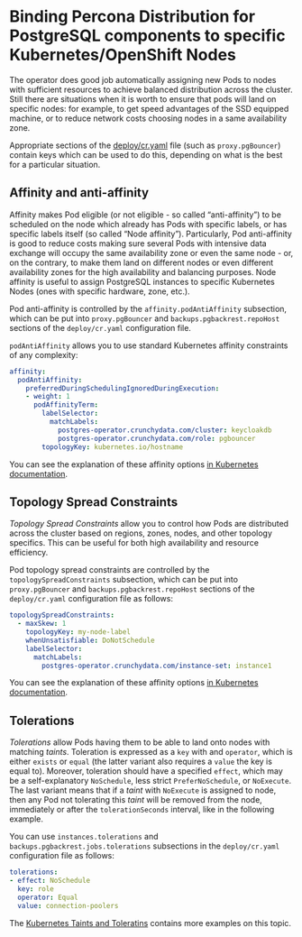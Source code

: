 # Binding Percona Distribution for PostgreSQL components to specific Kubernetes/OpenShift Nodes

The operator does good job automatically assigning new Pods to nodes
with sufficient resources to achieve balanced distribution across the cluster.
Still there are situations when it is worth to ensure that pods will land
on specific nodes: for example, to get speed advantages of the SSD
equipped machine, or to reduce network costs choosing nodes in a same
availability zone.

Appropriate sections of the
[deploy/cr.yaml](https://github.com/percona/percona-postgresql-operator/blob/main/deploy/cr.yaml)
file (such as `proxy.pgBouncer`) contain keys which can be used to do this, depending on what is the
best for a particular situation.

## Affinity and anti-affinity

Affinity makes Pod eligible (or not eligible - so called “anti-affinity”) to
be scheduled on the node which already has Pods with specific labels, or has
specific labels itself (so called “Node affinity”).
Particularly, Pod anti-affinity is good to reduce costs making sure several Pods
with intensive data exchange will occupy the same availability zone or even the
same node - or, on the contrary, to make them land on different nodes or even
different availability zones for the high availability and balancing purposes.
Node affinity is useful to assign PostgreSQL instances to specific Kubernetes
Nodes (ones with specific hardware, zone, etc.).

Pod anti-affinity is controlled by the `affinity.podAntiAffinity` subsection, which
can be put into `proxy.pgBouncer` and `backups.pgbackrest.repoHost` sections of
the `deploy/cr.yaml` configuration file.

`podAntiAffinity` allows you to use standard Kubernetes affinity constraints
of any complexity:

```yaml
affinity:
  podAntiAffinity:
    preferredDuringSchedulingIgnoredDuringExecution:
    - weight: 1
      podAffinityTerm:
        labelSelector:
          matchLabels:
            postgres-operator.crunchydata.com/cluster: keycloakdb
            postgres-operator.crunchydata.com/role: pgbouncer
        topologyKey: kubernetes.io/hostname
```

You can see the explanation of these affinity options [in Kubernetes documentation](https://kubernetes.io/docs/concepts/scheduling-eviction/assign-pod-node/#inter-pod-affinity-and-anti-affinity).

## Topology Spread Constraints

*Topology Spread Constraints*  allow you to control how Pods are distributed
across the cluster based on regions, zones, nodes, and other topology specifics.
This can be useful for both high availability and resource efficiency.

Pod topology spread constraints are controlled by the
`topologySpreadConstraints` subsection, which can be put into `proxy.pgBouncer`
and `backups.pgbackrest.repoHost` sections of the `deploy/cr.yaml` configuration
file as follows:

```yaml
topologySpreadConstraints:
  - maxSkew: 1
    topologyKey: my-node-label
    whenUnsatisfiable: DoNotSchedule
    labelSelector:
      matchLabels:
        postgres-operator.crunchydata.com/instance-set: instance1
```

You can see the explanation of these affinity options [in Kubernetes documentation](https://kubernetes.io/docs/concepts/scheduling-eviction/topology-spread-constraints/).


## Tolerations

*Tolerations* allow Pods having them to be able to land onto nodes with matching
*taints*. Toleration is expressed as a `key` with and `operator`, which is
either `exists` or `equal` (the latter variant also requires a `value` the key
is equal to). Moreover, toleration should have a specified `effect`, which may
be a self-explanatory `NoSchedule`, less strict `PreferNoSchedule`, or
`NoExecute`. The last variant means that if a *taint* with `NoExecute` is
assigned to node, then any Pod not tolerating this *taint* will be removed from
the node, immediately or after the `tolerationSeconds` interval, like in the
following example.

You can use `instances.tolerations` and `backups.pgbackrest.jobs.tolerations`
subsections in the `deploy/cr.yaml` configuration file as follows:

```yaml
tolerations:
- effect: NoSchedule
  key: role
  operator: Equal
  value: connection-poolers
```

The [Kubernetes Taints and Toleratins](https://kubernetes.io/docs/concepts/configuration/taint-and-toleration/)
contains more examples on this topic.

